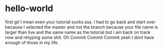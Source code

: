 # hello-world
first git
I mean even your tutorial sucks ass. I had to go back and start over because I selected the master and not the 
branch because your file name is larger than live and the same name as the tutorial
but i am back on track now and retyping some shit.
Oh Commit Commit Commit yeah I dont have enough of those in my life. 
